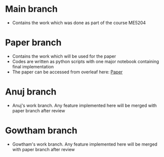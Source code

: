 # Main branch
* Contains the work which was done as part of the course ME5204

# Paper branch
* Contains the work which will be used for the paper
* Codes are written as python scripts with one major notebook containing final implementation
* The paper can be accessed from overleaf here: [Paper](https://www.overleaf.com/project/675aad89340e3d53c6df8c6f)<br>

# Anuj branch
* Anuj's work branch. Any feature implemented here will be merged with paper branch after review

# Gowtham branch
* Gowtham's work branch. Any feature implemented here will be merged with paper branch after review
